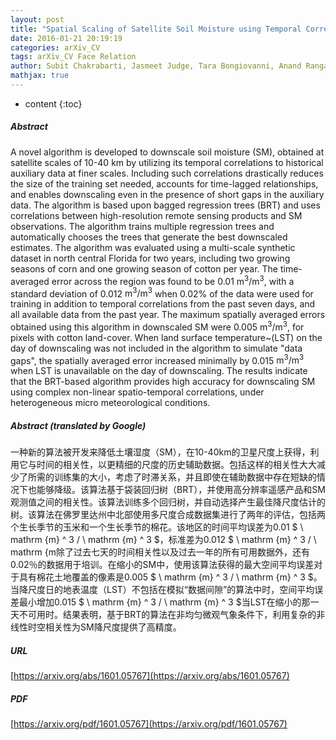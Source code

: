 ```yaml
---
layout: post
title: "Spatial Scaling of Satellite Soil Moisture using Temporal Correlations and Ensemble Learning"
date: 2016-01-21 20:19:19
categories: arXiv_CV
tags: arXiv_CV Face Relation
author: Subit Chakrabarti, Jasmeet Judge, Tara Bongiovanni, Anand Rangarajan, Sanjay Ranka
mathjax: true
---
```


* content
{:toc}

##### Abstract
A novel algorithm is developed to downscale soil moisture (SM), obtained at satellite scales of 10-40 km by utilizing its temporal correlations to historical auxiliary data at finer scales. Including such correlations drastically reduces the size of the training set needed, accounts for time-lagged relationships, and enables downscaling even in the presence of short gaps in the auxiliary data. The algorithm is based upon bagged regression trees (BRT) and uses correlations between high-resolution remote sensing products and SM observations. The algorithm trains multiple regression trees and automatically chooses the trees that generate the best downscaled estimates. The algorithm was evaluated using a multi-scale synthetic dataset in north central Florida for two years, including two growing seasons of corn and one growing season of cotton per year. The time-averaged error across the region was found to be 0.01 $\mathrm{m}^3/\mathrm{m}^3$, with a standard deviation of 0.012 $\mathrm{m}^3/\mathrm{m}^3$ when 0.02% of the data were used for training in addition to temporal correlations from the past seven days, and all available data from the past year. The maximum spatially averaged errors obtained using this algorithm in downscaled SM were 0.005 $\mathrm{m}^3/\mathrm{m}^3$, for pixels with cotton land-cover. When land surface temperature~(LST) on the day of downscaling was not included in the algorithm to simulate "data gaps", the spatially averaged error increased minimally by 0.015 $\mathrm{m}^3/\mathrm{m}^3$ when LST is unavailable on the day of downscaling. The results indicate that the BRT-based algorithm provides high accuracy for downscaling SM using complex non-linear spatio-temporal correlations, under heterogeneous micro meteorological conditions.

##### Abstract (translated by Google)
一种新的算法被开发来降低土壤湿度（SM），在10-40km的卫星尺度上获得，利用它与时间的相关性，以更精细的尺度的历史辅助数据。包括这样的相关性大大减少了所需的训练集的大小，考虑了时滞关系，并且即使在辅助数据中存在短缺的情况下也能够降级。该算法基于袋装回归树（BRT），并使用高分辨率遥感产品和SM观测值之间的相关性。该算法训练多个回归树，并自动选择产生最佳降尺度估计的树。该算法在佛罗里达州中北部使用多尺度合成数据集进行了两年的评估，包括两个生长季节的玉米和一个生长季节的棉花。该地区的时间平均误差为0.01 $ \ mathrm {m} ^ 3 / \ mathrm {m} ^ 3 $，标准差为0.012 $ \ mathrm {m} ^ 3 / \ mathrm {m除了过去七天的时间相关性以及过去一年的所有可用数据外，还有0.02％的数据用于培训。在缩小的SM中，使用该算法获得的最大空间平均误差对于具有棉花土地覆盖的像素是0.005 $ \ mathrm {m} ^ 3 / \ mathrm {m} ^ 3 $。当降尺度日的地表温度（LST）不包括在模拟“数据间隙”的算法中时，空间平均误差最小增加0.015 $ \ mathrm {m} ^ 3 / \ mathrm {m} ^ 3 $当LST在缩小的那一天不可用时。结果表明，基于BRT的算法在非均匀微观气象条件下，利用复杂的非线性时空相关性为SM降尺度提供了高精度。

##### URL
[https://arxiv.org/abs/1601.05767](https://arxiv.org/abs/1601.05767)

##### PDF
[https://arxiv.org/pdf/1601.05767](https://arxiv.org/pdf/1601.05767)

